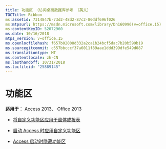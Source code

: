 ```yaml
---
title: 功能区 （访问桌面数据库参考 （英文）
TOCTitle: Ribbon
ms:assetid: 7314847b-73d2-48d2-87c2-80ddf696f026
ms:mtpsurl: https://msdn.microsoft.com/library/Dn160996(v=office.15)
ms:contentKeyID: 52072960
ms.date: 10/16/2018
mtps_version: v=office.15
ms.openlocfilehash: f657b02008d332a2ca1b24bcf5dac7b20b599b19
ms.sourcegitcommit: c557bbcccf37a6011f89aae1ddd399dfe549d087
ms.translationtype: MT
ms.contentlocale: zh-CN
ms.lasthandoff: 10/31/2018
ms.locfileid: "25889145"
---
```

# <a name="ribbon"></a>功能区

**适用于**： Access 2013、 Office 2013

- [将自定义功能区应用于窗体或报表](how-to-apply-a-custom-ribbon-to-a-form-or-report.md)

- [启动 Access 时应用自定义功能区](how-to-apply-a-custom-ribbon-when-starting-access.md)

- [Access 启动时隐藏功能区](how-to-hide-the-ribbon-when-access-starts.md)

